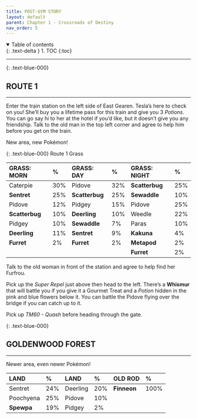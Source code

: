 ```yaml
---
title: POST-GYM STORY
layout: default
parent: Chapter 1 - Crossroads of Destiny
nav_order: 5
---
```


<details open markdown="block">
  <summary>
    Table of contents
  </summary>
  {: .text-delta }
1. TOC
{:toc}
</details>

---

{: .text-blue-000}
## ROUTE 1
---

Enter the train station on the left side of East Gearen. Tesla’s here to check on you! She’ll buy you a lifetime pass for this train and give you 3 *Potions*. You can go say hi to her at the hotel if you’d like, but it doesn’t give you any friendship. Talk to the old man in the top left corner and agree to help him before you get on the train.

New area, new Pokémon!

{: .text-blue-000}
Route 1 Grass

| GRASS: MORN    | %   | GRASS: DAY     | %   | GRASS: NIGHT    | %   |
|:---------------|:----|:---------------|:----|:----------------|:----|
| Caterpie       | 30% | Pidove         | 32% | **Scatterbug**  | 25% |
| **Sentret**    | 25% | **Scatterbug** | 25% | **Sewaddle**    | 10% |
| Pidove         | 12% | Pidgey         | 15% | Pidove          | 25% |
| **Scatterbug** | 10% | **Deerling**   | 10% | Weedle          | 22% |
| Pidgey         | 10% | **Sewaddle**   | 7%  | Paras           | 10% |
| **Deerling**   | 11% | **Sentret**    | 9%  | **Kakuna**      | 4%  |
| **Furret**     | 2%  | **Furret**     | 2%  | **Metapod**     | 2%  |
|      |   |     |   | **Furret**      | 2%  |

Talk to the old woman in front of the station and agree to help find her Furfrou.

Pick up the *Super Repel* just above then head to the left. There’s a **Whismur** that will battle you if you give it a Gourmet Treat and a *Potion* hidden in the pink and blue flowers below it. You can battle the Pidove flying over the bridge if you can catch up to it.

Pick up *TM60 - Quash* before heading through the gate.

{: .text-blue-000}
## GOLDENWOOD FOREST
---

Newer area, even newer Pokémon!

| LAND         | %   | LAND      | %   | OLD ROD      | %   |
|:-------------|:----|:----------|:----|:-------------|:----|
| Sentret      | 24% | Deerling  | 20% | **Finneon**  | 100% |
| Poochyena    | 25% | Pidove    | 10% |     |  |
| **Spewpa**   | 19% | Pidgey    | 2%  |     |  |










